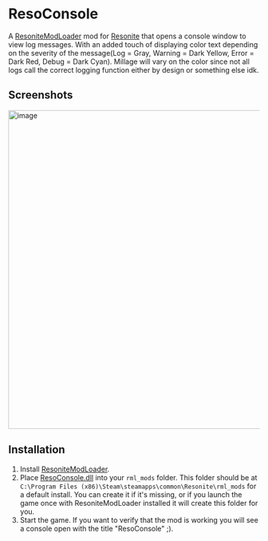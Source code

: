 # ResoConsole

A [ResoniteModLoader](https://github.com/resonite-modding-group/ResoniteModLoader) mod for [Resonite](https://resonite.com/) that opens a console window to view log messages. With an added touch of displaying color text depending on the severity of the message(Log = Gray, Warning = Dark Yellow, Error = Dark Red, Debug = Dark Cyan). Millage will vary on the color since not all logs call the correct logging function either by design or something else idk.

## Screenshots
<img width="1102" height="638" alt="image" src="https://github.com/user-attachments/assets/4ca8304c-682a-445c-888b-019314ef87ed"/>
<!-- If your mod has visible effects in the game, attach some images or video of it in-use here! Otherwise remove this section -->

## Installation
1. Install [ResoniteModLoader](https://github.com/resonite-modding-group/ResoniteModLoader).
1. Place [ResoConsole.dll](https://github.com/ShadowDragon128/ResoConsole/releases/latest/download/ResoConsole.dll) into your `rml_mods` folder. This folder should be at `C:\Program Files (x86)\Steam\steamapps\common\Resonite\rml_mods` for a default install. You can create it if it's missing, or if you launch the game once with ResoniteModLoader installed it will create this folder for you.
1. Start the game. If you want to verify that the mod is working you will see a console open with the title "ResoConsole" ;).
